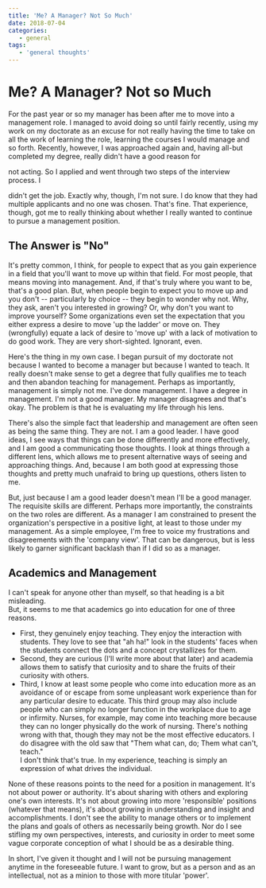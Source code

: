 ```yaml
---
title: 'Me? A Manager? Not So Much'
date: 2018-07-04
categories:
   - general
tags:
   - 'general thoughts'
---
```

# Me? A Manager? Not so Much

For the past year or so my manager has 
been after me to move into a management role.  I managed to avoid doing so until 
fairly recently, using my work on my doctorate as an excuse for not really 
having the time to take on all the work of learning the role, learning the 
courses I would manage and so forth.  Recently, however, I was approached again 
and, having all-but completed my degree, really didn't have a good reason for 
<!-- more -->not acting. So I applied and went through two steps of the interview process.  I 
didn't get the job.  Exactly why, though, I'm not sure. I do know that they had 
multiple applicants and no one was chosen.  That's fine.  That experience, 
though, got me to really thinking about whether I really wanted to continue to 
pursue a management position.

## The Answer is "No" ##

It's pretty common, I think, for people to expect that as you gain experience in 
a field that you'll want to move up within that field.  For most people, that 
means moving into management.  And, if that's truly where you want to be, that's 
a good plan.  But, when people begin to expect you to move up and you don't -- 
particularly by choice -- they begin to wonder why not.  Why, they ask, aren't 
you interested in growing?  Or, why don't you want to improve yourself?  Some 
organizations even set the expectation that you either express a desire to move 
'up the ladder' or move on.  They (wrongfully) equate a lack of desire to 'move 
up' with a lack of motivation to do good work.  They are very short-sighted. 
Ignorant, even.

Here's the thing in my own case.  I began pursuit of my doctorate not because I 
wanted to 
become a manager but because I wanted to teach.  It really doesn't make sense to 
get a degree that fully qualifies me to teach and then abandon teaching for 
management.  Perhaps as importantly, management is simply not me. I've done 
management.  I have a degree in management.  I'm not a good manager. My manager 
disagrees and that's okay.  The problem is that he is evaluating my life through 
his lens. 

There's also the simple fact that leadership and management are often seen as 
being the same thing. They 
are not.  I am a good leader.  I have good ideas, I see ways that things can be 
done differently and more effectively, and I am good a communicating those 
thoughts.  I look at things through a different lens, which allows me to present 
alternative ways of seeing and approaching things.  And, because I am both good 
at expressing those thoughts and pretty much unafraid to bring up questions, 
others listen to me.

But, just because I am a good leader doesn't mean I'll be a good manager.  The 
requisite skills are different.  Perhaps more importantly, the constraints on 
the two roles are different.  As a manager I am constrained to present the 
organization's perspective in a positive light, at least to those under my 
management.  As a simple employee, I'm free to voice my frustrations and 
disagreements with the 'company view'. That can be dangerous, but is less likely 
to garner significant backlash than if I did so as a manager.

## Academics and Management ##

I can't speak for anyone other than myself, so that heading is a bit misleading.  
But, it seems to me that academics go into education for one of three reasons.  
* First, they genuinely enjoy teaching. They enjoy the interaction with 
students. 
They love to see that "ah ha!" look in the students' faces when the students 
connect the 
dots and a concept crystallizes for them.  
* Second, they are curious (I'll write 
more about that later) and academia allows them to satisfy that curiosity and 
to share the fruits of their curiosity with others.  
* Third, I know at least 
some people who come into education more as an avoidance of or escape from some 
unpleasant work experience than for any particular desire to educate.  This 
third group may also include people who can simply no longer function in the 
workplace due to age or infirmity.  Nurses, for example, may come into teaching 
more because they can no longer physically do the work of nursing. There's 
nothing wrong with that, though they may not be the most effective educators.  I 
do disagree with the old saw that "Them what can, do; Them what can't, teach."  
I don't think that's true.  In my experience, teaching is simply an expression 
of what drives the individual.

None of these reasons points to the need for a position in management.  It's not 
about power or authority. It's about sharing with others and exploring one's own 
interests. It's not about growing into more 'responsible' positions (whatever 
that means), it's about growing in understanding and insight and 
accomplishments. I don't see the ability to manage others or to implement the 
plans and goals of others as necessarily being growth. Nor do I see stifling my 
own perspectives, interests, and curiosity in order to meet some vague corporate 
conception of what I should be as a desirable thing.  

In short, I've given it thought and I will not be pursuing management anytime in 
the foreseeable future.  I want to grow, but as a person and as an intellectual, 
not as a minion to those with more titular 'power'.
